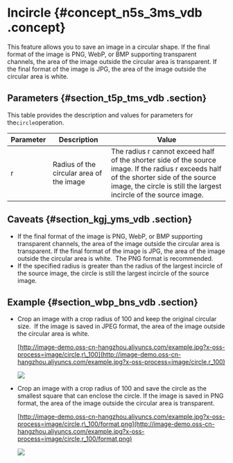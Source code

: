 # Incircle {#concept_n5s_3ms_vdb .concept}

This feature allows you to save an image in a circular shape. If the final format of the image is PNG, WebP, or BMP supporting transparent channels, the area of the image outside the circular area is transparent. If the final format of the image is JPG, the area of the image outside the circular area is white.

## Parameters {#section_t5p_tms_vdb .section}

This table provides the description and values for parameters for the`circle`operation.

|Parameter|Description|Value|
|---------|-----------|-----|
|r|Radius of the circular area of the image|The radius r cannot exceed half of the shorter side of the source image. If the radius r exceeds half of the shorter side of the source image, the circle is still the largest incircle of the source image.|

## Caveats {#section_kgj_yms_vdb .section}

-   If the final format of the image is PNG, WebP, or BMP supporting transparent channels, the area of the image outside the circular area is transparent. If the final format of the image is JPG, the area of the image outside the circular area is white.  The PNG format is recommended.
-   If the specified radius is greater than the radius of the largest incircle of the source image, the circle is still the largest incircle of the source image.

## Example {#section_wbp_bns_vdb .section}

-   Crop an image with a crop radius of 100 and keep the original circular size.  If the image is saved in JPEG format, the area of the image outside the circular area is white.

    [http://image-demo.oss-cn-hangzhou.aliyuncs.com/example.jpg?x-oss-process=image/circle,r\_100](http://image-demo.oss-cn-hangzhou.aliyuncs.com/example.jpg?x-oss-process=image/circle,r_100)

    ![](http://static-aliyun-doc.oss-cn-hangzhou.aliyuncs.com/assets/img/4771/2477_en-US.jpg)

-   Crop an image with a crop radius of 100 and save the circle as the smallest square that can enclose the circle. If the image is saved in PNG format, the area of the image outside the circular area is transparent.

    [http://image-demo.oss-cn-hangzhou.aliyuncs.com/example.jpg?x-oss-process=image/circle,r\_100/format,png](http://image-demo.oss-cn-hangzhou.aliyuncs.com/example.jpg?x-oss-process=image/circle,r_100/format,png)

    ![](http://static-aliyun-doc.oss-cn-hangzhou.aliyuncs.com/assets/img/4771/2478_en-US.png)


